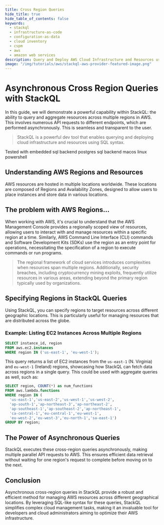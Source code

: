 ```yaml
---
title: Cross Region Queries
hide_title: true
hide_table_of_contents: false
keywords:
  - stackql
  - infrastructure-as-code
  - configuration-as-data
  - cloud inventory
  - cspm
  - aws
  - amazon web services
description: Query and Deploy AWS Cloud Infrastructure and Resources using SQL
image: "/img/tutorials/aws/stackql-aws-provider-featured-image.png"
---
```


# Asynchronous Cross Region Queries with StackQL

In this guide, we will demonstrate a powerful capability within StackQL: the ability to query and aggregate resources across multiple regions in AWS.  This involves numerous API requests to different endpoints, which are performed asynchronously.  This is seamless and transparent to the user.  

> StackQL is a powerful dev tool that enables querying and deploying cloud infrastructure and resources using SQL syntax.  

Tested with <span class="tutorial_tested_on">embedded sql backend</span> <span class="tutorial_tested_on">postgres sql backend</span> <span class="tutorial_tested_on">macos</span> <span class="tutorial_tested_on">linux</span> <span class="tutorial_tested_on">powershell</span>

## Understanding AWS Regions and Resources

AWS resources are hosted in multiple locations worldwide.  These locations are composed of Regions and Availability Zones, designed to allow users to place instances and store data in various locations.

## The problem with AWS Regions...

When working with AWS, it's crucial to understand that the AWS Management Console provides a regionally scoped view of resources, allowing users to interact with and manage resources within a specific region at a time.  Similarly, AWS Command Line Interface (CLI) commands and Software Development Kits (SDKs) use the region as an entry point for operations, necessitating the specification of a region to execute commands or run programs.  

> The regional framework of cloud services introduces complexities when resources span multiple regions.  Additionally, security breaches, including cryptocurrency mining exploits, frequently utilize resources in various areas, extending beyond the primary region typically used by organizations.

## Specifying Regions in StackQL Queries

Using StackQL, you can specify regions to target resources across different geographic locations.  This is particularly useful for managing resources that are distributed across the globe.

### Example: Listing EC2 Instances Across Multiple Regions

```sql
SELECT instance_id, region
FROM aws.ec2.instances
WHERE region IN ('us-east-1', 'eu-west-1');
```

This query returns a list of EC2 instances from the `us-east-1` (N. Virginia) and `eu-west-1` (Ireland) regions, showcasing how StackQL can fetch data across regions in a single query.  This could be used with aggregate queries as well, such as:  

```sql
SELECT region, COUNT(*) as num_functions
FROM aws.lambda.functions
WHERE region IN (
  'us-east-1','us-east-2','us-west-1','us-west-2',
  'ap-south-1','ap-northeast-3','ap-northeast-2',
  'ap-southeast-1','ap-southeast-2','ap-northeast-1',
  'ca-central-1','eu-central-1','eu-west-1',
  'eu-west-2','eu-west-3','eu-north-1','sa-east-1')
GROUP BY region;
```

## The Power of Asynchronous Queries

StackQL executes these cross-region queries asynchronously, making multiple parallel API requests to AWS.  This ensures efficient data retrieval without waiting for one region's request to complete before moving on to the next.

## Conclusion

Asynchronous cross-region queries in StackQL provide a robust and efficient method for managing AWS resources across different geographical locations.  By leveraging SQL-like syntax for these queries, StackQL simplifies complex cloud management tasks, making it an invaluable tool for developers and cloud administrators aiming to optimize their AWS infrastructure.